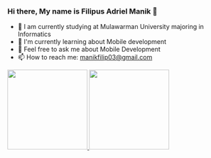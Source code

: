 ### Hi there, My name is Filipus Adriel Manik 👋

- 🔭 I am currently studying at Mulawarman University majoring in Informatics
- 🌱 I'm currently learning about Mobile development
- 💬 Feel free to ask me about Mobile Development
- 📫 How to reach me: manikfilip03@gmail.com
<!-- - ⚡ Fun fact: I'm Freelance! -->

<p align="left">
<a href="https://github.com/Kuuhaku456">
  <img height="180em" src="https://github-readme-stats-eight-theta.vercel.app/api?username=Kuuhaku456&show_icons=true&theme=algolia&include_all_commits=true&count_private=true"/>
  <img height="180em" src="https://github-readme-stats-eight-theta.vercel.app/api/top-langs/?username=Kuuhaku456&layout=compact&langs_count=8&theme=algolia"/>
</a>
</p>

<div display="flex">
   <img src="https://img.shields.io/badge/Flutter-02569B?style=for-the-badge&logo=flutter&logoColor=white" alt=""> 
   <img src="https://img.shields.io/badge/React-20232A?style=for-the-badge&logo=react&logoColor=61DAFB" alt="">
  <img src="https://img.shields.io/badge/Dart-0175C2?style=for-the-badge&logo=dart&logoColor=white" alt=""/>
  <img src="https://img.shields.io/badge/Node.js-43853D?style=for-the-badge&logo=node.js&logoColor=white" alt="">
  <img src="https://img.shields.io/badge/Arduino-43853D?style=for-the-badge&logo=arduino&logoColor=white" alt="">
  <img src="https://img.shields.io/badge/Java-43853D?style=for-the-badge&logo=arduino&logoColor=white" alt="">
<img 
</div>
